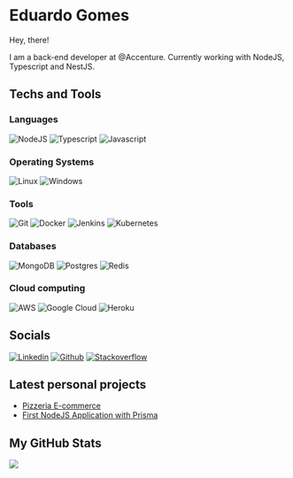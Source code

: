 # Eduardo Gomes

Hey, there!

I am a back-end developer at @Accenture. Currently working with NodeJS, Typescript and NestJS.

## Techs and Tools


### Languages
![NodeJS](https://img.shields.io/badge/Node.js-43853D?style=for-the-badge&logo=node.js&logoColor=white)
![Typescript](https://img.shields.io/badge/TypeScript-007ACC?style=for-the-badge&logo=typescript&logoColor=white)
![Javascript](https://img.shields.io/badge/JavaScript-323330?style=for-the-badge&logo=javascript&logoColor=F7DF1E)


### Operating Systems
![Linux](https://img.shields.io/badge/Linux-E34F26?style=for-the-badge&logo=linux&logoColor=black)
![Windows](https://img.shields.io/badge/Windows-017AD7?style=for-the-badge&logo=windows&logoColor=white)


### Tools
![Git](https://img.shields.io/badge/Git-E34F26?style=for-the-badge&logo=git&logoColor=white)
![Docker](https://img.shields.io/badge/Docker-2496ED?style=for-the-badge&logo=docker&logoColor=white)
![Jenkins](https://img.shields.io/badge/Jenkins-D33833?style=for-the-badge&logo=jenkins&logoColor=white)
![Kubernetes](https://img.shields.io/badge/Kubernetes-326DE6?style=for-the-badge&logo=kubernetes&logoColor=white)


### Databases
![MongoDB](https://img.shields.io/badge/MongoDB-4EA94B?style=for-the-badge&logo=mongodb&logoColor=white)
![Postgres](https://img.shields.io/badge/PostgreSQL-316192?style=for-the-badge&logo=postgresql&logoColor=white)
![Redis](https://img.shields.io/badge/Redis-D9281A?style=for-the-badge&logo=redis&logoColor=white)


### Cloud computing
![AWS](https://img.shields.io/badge/Amazon_AWS-232F3E?style=for-the-badge&logo=amazon-aws&logoColor=white)
![Google Cloud](https://img.shields.io/badge/Google_Cloud-4285F4?style=for-the-badge&logo=google-cloud&logoColor=white)
![Heroku](https://img.shields.io/badge/Heroku-430098?style=for-the-badge&logo=heroku&logoColor=white)


## Socials

[![Linkedin](https://img.shields.io/badge/LinkedIn-0077B5?style=for-the-badge&logo=linkedin&logoColor=white)](https://www.linkedin.com/in/eduardogomesf)
[![Github](https://img.shields.io/badge/GitHub-100000?style=for-the-badge&logo=github&logoColor=white)](https://github.com/eduardogomesf)
[![Stackoverflow](https://img.shields.io/badge/Stack_Overflow-FE7A16?style=for-the-badge&logo=stack-overflow&logoColor=white)](https://stackoverflow.com/users/11420127/eduardo?tab=profile)


## Latest personal projects

<!-- PERSONAL-PROJECT-LIST:START -->
- [Pizzeria E-commerce](https://github.com/eduardogomesf/pizzeria-ecommerce)
- [First NodeJS Application with Prisma](https://github.com/eduardogomesf/first-node-app-with-prisma)
<!-- PERSONAL-PROJECT-LIST:END -->

## My GitHub Stats
<a href="https://github.com/eduardogomesf/eduardogomesf">
  <img align="center" src="https://github-readme-stats.vercel.app/api/top-langs/?username=eduardogomesf&hide=java,html&title_color=ffffff&text_color=c9cacc&icon_color=2bbc8a&bg_color=1d1f21" />
</a>

<br />
<br />
